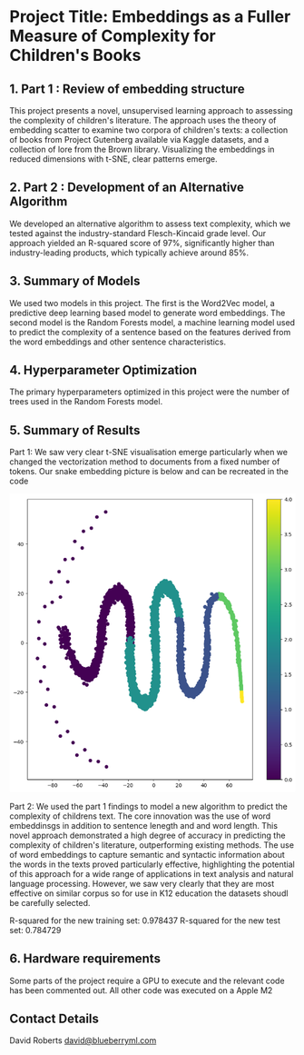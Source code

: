 
# Project Title: Embeddings as a Fuller Measure of Complexity for Children's Books

## 1. Part 1 : Review of embedding structure 

This project presents a novel, unsupervised learning approach to assessing the complexity of children's literature. The approach uses the theory of embedding scatter to examine two corpora of children's texts: a collection of books from Project Gutenberg available via Kaggle datasets, and a collection of lore from the Brown library. Visualizing the embeddings in reduced dimensions with t-SNE, clear patterns emerge.

## 2. Part 2 : Development of an Alternative Algorithm

We developed an alternative algorithm to assess text complexity, which we tested against the industry-standard Flesch-Kincaid grade level. Our approach yielded an R-squared score of 97%, significantly higher than industry-leading products, which typically achieve around 85%.

## 3. Summary of Models

We used two models in this project. The first is the Word2Vec model, a predictive deep learning based model to generate word embeddings. The second model is the Random Forests model, a machine learning model used to predict the complexity of a sentence based on the features derived from the word embeddings and other sentence characteristics.

## 4. Hyperparameter Optimization

The primary hyperparameters optimized in this project were the number of trees used in the Random Forests model.

## 5. Summary of Results

Part 1: We saw very clear t-SNE visualisation emerge particularly when we changed the vectorization method to documents from a fixed number of tokens. Our snake embedding picture is below and can be recreated in the code

![t-SNE](TSNE.png)

Part 2: We used the part 1 findings to model a new algorithm to predict the complexity of childrens text. The core innovation was the use of word embeddinsgs in addition to sentence lenegth and and word length. This novel approach demonstrated a high degree of accuracy in predicting the complexity of children's literature, outperforming existing methods. The use of word embeddings to capture semantic and syntactic information about the words in the texts proved particularly effective, highlighting the potential of this approach for a wide range of applications in text analysis and natural language processing. However, we saw very clearly that they are most effective on similar corpus so for use in K12 education the datasets shoudl be carefully selected. 

R-squared for the new training set:    0.978437
R-squared for the new test set:        0.784729


## 6. Hardware requirements

Some parts of the project require a GPU to execute and the relevant code has been commented out. All other code was executed on a Apple M2 


## Contact Details
David Roberts   david@blueberryml.com



